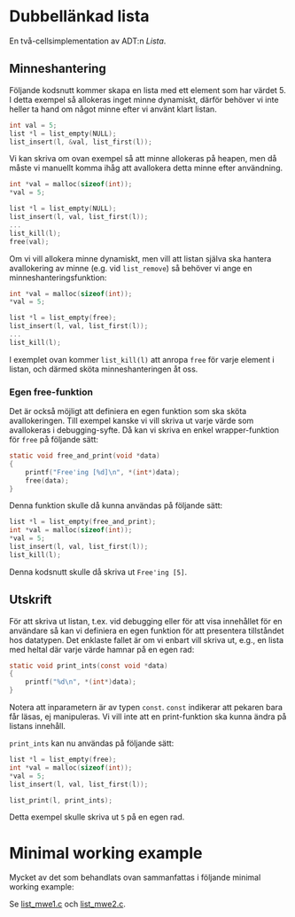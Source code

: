 # Dubbellänkad lista
En två-cellsimplementation av ADT:n _Lista_.

## Minneshantering

Följande kodsnutt kommer skapa en lista med ett element som har värdet 5. I
detta exempel så allokeras inget minne dynamiskt, därför behöver vi inte heller
ta hand om något minne efter vi använt klart listan.

```c
int val = 5;
list *l = list_empty(NULL);
list_insert(l, &val, list_first(l));
```

Vi kan skriva om ovan exempel så att minne allokeras på heapen, men då måste vi
manuellt komma ihåg att avallokera detta minne efter användning.

```c
int *val = malloc(sizeof(int));
*val = 5;

list *l = list_empty(NULL);
list_insert(l, val, list_first(l));
...
list_kill(l);
free(val);
```

Om vi vill allokera minne dynamiskt, men vill att listan själva ska hantera
avallokering av minne (e.g. vid `list_remove`) så behöver vi ange en
minneshanteringsfunktion:
```c
int *val = malloc(sizeof(int));
*val = 5;

list *l = list_empty(free);
list_insert(l, val, list_first(l));
...
list_kill(l);
```

I exemplet ovan kommer `list_kill(l)` att anropa `free` för varje element i
listan, och därmed sköta minneshanteringen åt oss.

### Egen free-funktion

Det är också möjligt att definiera en egen funktion som ska sköta
avallokeringen. Till exempel kanske vi vill skriva ut varje värde som
avallokeras i debugging-syfte. Då kan vi skriva en enkel wrapper-funktion för
`free` på följande sätt:

```c
static void free_and_print(void *data)
{
	printf("Free'ing [%d]\n", *(int*)data);
	free(data);
}
```

Denna funktion skulle då kunna användas på följande sätt:

```c
list *l = list_empty(free_and_print);
int *val = malloc(sizeof(int));
*val = 5;
list_insert(l, val, list_first(l));
list_kill(l);
```

Denna kodsnutt skulle då skriva ut `Free'ing [5]`.


## Utskrift

För att skriva ut listan, t.ex. vid debugging eller för att visa innehållet för
en användare så kan vi definiera en egen funktion för att presentera tillståndet
hos datatypen. Det enklaste fallet är om vi enbart vill skriva ut, e.g., en
lista med heltal där varje värde hamnar på en egen rad:

```c
static void print_ints(const void *data)
{
	printf("%d\n", *(int*)data);
}
```

Notera att inparametern är av typen `const`. `const` indikerar att pekaren bara
får läsas, ej manipuleras. Vi vill inte att en print-funktion ska kunna ändra på
listans innehåll.

`print_ints` kan nu användas på följande sätt:

```c
list *l = list_empty(free);
int *val = malloc(sizeof(int));
*val = 5;
list_insert(l, val, list_first(l));

list_print(l, print_ints);
```

Detta exempel skulle skriva ut `5` på en egen rad.


# Minimal working example

Mycket av det som behandlats ovan sammanfattas i följande minimal working
example:

Se [list_mwe1.c](list_mwe1.c) och [list_mwe2.c](list_mwe2.c).
